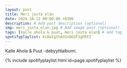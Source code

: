 ```yaml
---
layout: post
title: Meri josta elän
date: 2024-10-12 00:00:00 +0300
description: # Add post description (optional)
img: meri_josta_elan.jpg # Add image post (optional)
tags: [kalle ahola & puut, meri josta elan] # add tag
spotifyplaylist: 6cBwIgISAd3zQO2F3gH5F2
---
```


Kalle Ahola & Puut -debyyttialbumi.

{% include spotifyplaylist.html id=page.spotifyplaylist %}